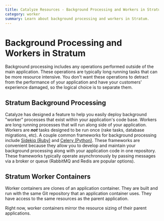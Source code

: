 ```yaml
---
title: Catalyze Resources - Background Processing and Workers in Stratum
category: worker
summary: Learn about background processing and workers in Stratum.
---
```


# Background Processing and Workers in Stratum

Background processing includes any operations performed outside of the main application. These operations are typically long running tasks that can be more resource intensive. You don't want these operations to detract from the performance of your application and have your customers' experience damaged, so the logical choice is to separate them.

## Stratum Background Processing

Catalyze has designed a feature to help you easily deploy background "worker" processes that exist within your application's code base. Workers are long running processes that will run along side of your application. Workers are ***not*** tasks designed to be run once (rake tasks, database migrations, etc). A couple common frameworks for background processing include [Sidekiq (Ruby)](http://sidekiq.org/) and [Celery (Python)](http://www.celeryproject.org/). These frameworks are convenient because they allow you to develop and maintain your background processing along with your application code in one repository. These frameworks typically operate asynchronously by passing messages via a broker or queue (RabbitMQ and Redis are popular options).

## Stratum Worker Containers
Worker containers are clones of an application container. They are built and run with the same Git repository that an application container uses. They have access to the same resources as the parent application.

Right now, worker containers mirror the resource sizing of their parent applications.
